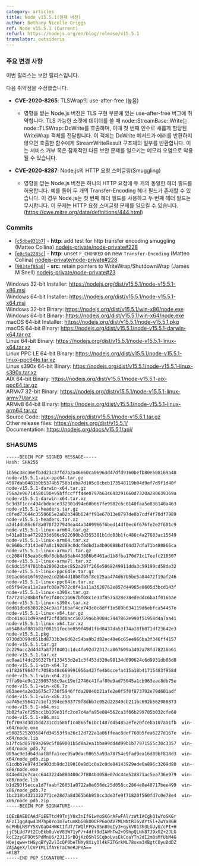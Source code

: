```yaml
---
category: articles
title: Node v15.5.1(현재 버전)
author: Bethany Nicolle Griggs
ref: Node v15.5.1 (Current)
refurl: https://nodejs.org/en/blog/release/v15.5.1
translator: outsideris
---
```


<!--
### Notable changes

Vulnerabilities fixed:

* **CVE-2020-8265**: use-after-free in TLSWrap (High)
  * Affected Node.js versions are vulnerable to a use-after-free bug in
  its TLS implementation. When writing to a TLS enabled socket,
  node::StreamBase::Write calls node::TLSWrap::DoWrite with a freshly
  allocated WriteWrap object as first argument. If the DoWrite method
  does not return an error, this object is passed back to the caller as
  part of a StreamWriteResult structure. This may be exploited to
  corrupt memory leading to a Denial of Service or potentially other
  exploits.

* **CVE-2020-8287**: HTTP Request Smuggling in nodejs (Low)
  * Affected versions of Node.js allow two copies of a header field in
  a http request. For example, two Transfer-Encoding header fields. In
  this case Node.js identifies the first header field and ignores the
  second. This can lead to HTTP Request Smuggling
  (https://cwe.mitre.org/data/definitions/444.html).
-->

### 주요 변경 사항

이번 릴리스는 보안 릴리스입니다.

다음 취약점을 수정했습니다.

* **CVE-2020-8265**: TLSWrap의 use-after-free (높음)
  * 영향을 받는 Node.js 버전은 TLS 구현 부분에 있는 use-after-free 버그에 취약합니다.
  TLS 가능한 소켓에 데이터를 쓸 때 node::StreamBase::Write는 node::TLSWrap::DoWrite를 호출하며,
  이때 첫 번째 인수로 새롭게 할당된 WriteWrap 객체를 전달합니다. 이 객체는 DoWrite 메서드가 에러를 반환하지 않으면
  호출한 함수에게 StreamWriteResult 구조체의 일부를 반환합니다. 이는 서비스 거부 혹은 잠재적인 다른 보안 문제를
  일으키는 메모리 오염으로 악용될 수 있습니다.

* **CVE-2020-8287**: Node.js의 HTTP 요청 스머글링(Smuggling)
  * 영향을 받는 Node.js 버전은 하나의 HTTP 요청에 두 개의 동일한 헤더 필드를 허용합니다.
  예를 들어 두 개의 Transfer-Encoding 헤더 필드가 존재할 수 있습니다. 이 경우 Node.js는
  첫 번째 헤더 필드를 사용하고 두 번째 헤더 필드는 무시합니다. 이 문제는 HTTP 요청 스머글링 문제를
  일으킬 수 있습니다. (<https://cwe.mitre.org/data/definitions/444.html>)

### Commits

* [[`c5dbe831b7`](https://github.com/nodejs/node/commit/c5dbe831b7)] - **http**: add test for http transfer encoding smuggling (Matteo Collina) [nodejs-private/node-private#228](https://github.com/nodejs-private/node-private/pull/228)
* [[`e0c9a2285c`](https://github.com/nodejs/node/commit/e0c9a2285c)] - **http**: unset `F_CHUNKED` on new `Transfer-Encoding` (Matteo Collina) [nodejs-private/node-private#228](https://github.com/nodejs-private/node-private/pull/228)
* [[`9834ef85a0`](https://github.com/nodejs/node/commit/9834ef85a0)] - **src**: retain pointers to WriteWrap/ShutdownWrap (James M Snell) [nodejs-private/node-private#23](https://github.com/nodejs-private/node-private/pull/23)

Windows 32-bit Installer: https://nodejs.org/dist/v15.5.1/node-v15.5.1-x86.msi<br>
Windows 64-bit Installer: https://nodejs.org/dist/v15.5.1/node-v15.5.1-x64.msi<br>
Windows 32-bit Binary: https://nodejs.org/dist/v15.5.1/win-x86/node.exe<br>
Windows 64-bit Binary: https://nodejs.org/dist/v15.5.1/win-x64/node.exe<br>
macOS 64-bit Installer: https://nodejs.org/dist/v15.5.1/node-v15.5.1.pkg<br>
macOS 64-bit Binary: https://nodejs.org/dist/v15.5.1/node-v15.5.1-darwin-x64.tar.gz<br>
Linux 64-bit Binary: https://nodejs.org/dist/v15.5.1/node-v15.5.1-linux-x64.tar.xz<br>
Linux PPC LE 64-bit Binary: https://nodejs.org/dist/v15.5.1/node-v15.5.1-linux-ppc64le.tar.xz<br>
Linux s390x 64-bit Binary: https://nodejs.org/dist/v15.5.1/node-v15.5.1-linux-s390x.tar.xz<br>
AIX 64-bit Binary: https://nodejs.org/dist/v15.5.1/node-v15.5.1-aix-ppc64.tar.gz<br>
ARMv7 32-bit Binary: https://nodejs.org/dist/v15.5.1/node-v15.5.1-linux-armv7l.tar.xz<br>
ARMv8 64-bit Binary: https://nodejs.org/dist/v15.5.1/node-v15.5.1-linux-arm64.tar.xz<br>
Source Code: https://nodejs.org/dist/v15.5.1/node-v15.5.1.tar.gz<br>
Other release files: https://nodejs.org/dist/v15.5.1/<br>
Documentation: https://nodejs.org/docs/v15.5.1/api/

### SHASUMS

```
-----BEGIN PGP SIGNED MESSAGE-----
Hash: SHA256

1b56c38c36efb3d23c37fd7b2a46660ca06963d47dfd9160befb80e508169a48  node-v15.5.1-aix-ppc64.tar.gz
4507dab0481b0b5374b5758b1eba7d105c8cbcb173548119b04d9ef7d9f1d40f  node-v15.5.1-darwin-x64.tar.gz
756a2e96714580150e95bffccfff44e0797b634693291660d7320a280639169a  node-v15.5.1-darwin-x64.tar.xz
5c3d3f1ccc494cbdeace332301d94e60b667fe9982c6c0140faa5e836140a463  node-v15.5.1-headers.tar.gz
c8fed73644c3550665e2a02b348b624ff91e67013e8797de8b7cdf4f70df7989  node-v15.5.1-headers.tar.xz
a2d14db86c6f8a070f227940ea44a3409966f6bed14df0ec6f676fe2e2f601c9  node-v15.5.1-linux-arm64.tar.gz
b431a81ba4729233d686c922690b2d355381b1dd83b1fc486c4a27683ac15649  node-v15.5.1-linux-arm64.tar.xz
9c660bcf3143e07a0c192d89c0dcf8dbd1a4b90088bdf04d37dfa71b480866ca  node-v15.5.1-linux-armv7l.tar.gz
cc2084f85eab8c6bf8db8a96ab443886b6461ad1b8fba170d71c17eefc210507  node-v15.5.1-linux-armv7l.tar.xz
6c6dc15f4701bba28062cbec852a297f266e5068249911dda3c59199cd58de32  node-v15.5.1-linux-ppc64le.tar.gz
301ac66d16f692ee2cd2bb4d18b8fb5f8eb25aa474d67b5be5a84472f19af246  node-v15.5.1-linux-ppc64le.tar.xz
e05f949ea11e2aafc08a7972c0f41a11a3628762e857d44965e0605d3bcd143f  node-v15.5.1-linux-s390x.tar.gz
fa77245208b8f6fe1f40cc1b067bf08c1e33f857a328e78ededdc6ba1f016bae  node-v15.5.1-linux-s390x.tar.xz
8dd81dbd63082b24c9a1f16baf4ce743c0c8dff1e589b634119d6ebfca54457e  node-v15.5.1-linux-x64.tar.gz
dbc41a611d99aedf2cfd3d0acc50759a6b9084c7447862e990f51958d4a7aa41  node-v15.5.1-linux-x64.tar.xz
a8548daf881b81f08151fecbe059f49d1fbd8437da53f74a18fb071df23642e3  node-v15.5.1.pkg
9730d3099c051bd8733b3e6d62c54ba9b2d82ec40e6c65ee966ba3f346ff4157  node-v15.5.1.tar.gz
2c229acc2d4d47a872f0401c1dc4fa92d72317ca867609a3402a78fd78236b61  node-v15.5.1.tar.xz
ac0aa1f4dc266327bf133453d2e1c3f453d320e98134d690624c6d9931db86d8  node-v15.5.1-win-x64.7z
e1f826f9647fc7058b48c669991956a427fe4b6ccefa415a18b41715483f958d  node-v15.5.1-win-x64.zip
7ffa9b4e9c123905768c9ac19ef2746c41faf80e9ad75045a1cb963eac8db75e  node-v15.5.1-win-x86.7z
863aee4a2e3b675c7730f5946ffda20040b21afe2e0f5f0f873792e79d601adf  node-v15.5.1-win-x86.zip
aa745e356417c1ef1394ee583779f8dbb7e052d22349cb211bc692b562988873  node-v15.5.1-x64.msi
3b02fa7ef25bcc1b109e31fc2ce7c4afa95e084562ca3f66b299705b032cfe60  node-v15.5.1-x86.msi
f6f7093d3d1bdd231cd1580f1c4865f61bc1487d454852efe20fceba107aa1fb  win-x64/node.exe
e5082525203684fd34553f9a26c12d722a1a06ffeac8def760b5fea6227d167e  win-x64/node.lib
b17fc6d85709a269c5f869001b5d8a2ea1bba99dd4d99b1b77971555c30c3357  win-x64/node_pdb.7z
089ac9e1d64daaf8ffa1cec95a9dac00655a93a78754e9fad9ea16d89bf818d3  win-x64/node_pdb.zip
61cdbb7e974d3e903db9dc319010e8d1c0a2c0de84143929ede0a896c3209d80  win-x86/node.exe
844ed42e7cacc6443224b880400c7f884bd058e07dc44e52d871ac5ea736e979  win-x86/node.lib
b1d293f5ecca1d7faabf26051a0722a0e058dc25d058cc2864e8e40717bee499  win-x86/node_pdb.7z
1bc218b4321322771ce28d7a8d365b6b950cc3de3fe9f71820f560fd7c0e78e4  win-x86/node_pdb.zip
-----BEGIN PGP SIGNATURE-----

iQEzBAEBCAAdFiEETtd49TnjY0x3nIfG1wYoSKGrAFwFAl/zWtIACgkQ1wYoSKGr
AFzIIggAqw43M7hp8Yo1m7wtumKbG0kU0OFP6oOAV7MLNNtRI6vAYtSl+ZwYa8GH
6cPHbLN9YY5XVOaO4HWKtIfUT/TWQlFFQv8Sn80qIy3+qykV813h3LGUyU/cPI+H
jjC5LUd7Vt2CbEkb0uVeV83W71yF/+4dff9dIAWhTw2+O9hpQLNh8TJ9xGZ+2JLG
kcC2zyGF9Ot5PdMnU6/2J1JSrBOjKz0ShlSCqboUvsEkCoaYTn2dI2m8sMfUbM4G
HOejqww+tHGyqBYyZvlIcQP0beTNXy8XiyOl4kF2TGrkML78oxm34BgtCOyuDdDZ
ZAjAgeX/lCVPTMLifAYETaCWeRJPeA==
=KtB7
-----END PGP SIGNATURE-----

```

